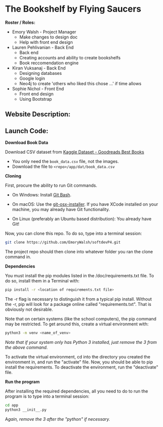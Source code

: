 # The Bookshelf by Flying Saucers

**Roster / Roles:**

- Emory Walsh - Project Manager
  - Make changes to design doc
  - Help with front end design
- Lauren Pehlivanian - Back End
  - Back end
  - Creating accounts and ability to create bookshelfs
  - Book reccomendation engine
- Kiran Vuksanaj - Back End
  - Designing databases
  - Google login
  - Neo4j to create 'others who liked this chose ...' if time allows
- Sophie Nichol - Front End
  - Front end design
  - Using Bootstrap

## Website Description:

## Launch Code:


  **Download Book Data**
  
  Download CSV dataset from [Kaggle Dataset - Goodreads Best Books](https://www.kaggle.com/meetnaren/goodreads-best-books/)
  - You only need the `book_data.csv` file, not the images.
  - Download the file to `<repo>/app/dat/book_data.csv`

  **Cloning**

  First, procure the ability to run Git commands.

  - On Windows: Install [Git Bash](https://github.com/git-for-windows/git/releases/download/v2.24.0.windows.2/Git-2.24.0.2-64-bit.exe).

  - On macOS: Use the [git-osx-installer](https://sourceforge.net/projects/git-osx-installer/files/git-2.23.0-intel-universal-mavericks.dmg/download?use_mirror=autoselect). If you have XCode installed on your machine, you may already have Git functionality.

  - On Linux (preferably an Ubuntu based distribution): You already have Git!

  Now, you can clone this repo. To do so, type into a terminal session:
  ```bash
  git clone https://github.com/EmoryWalsh/softdevP4.git
  ```

  The project repo should then clone into whatever folder you ran the clone command in.

  **Dependencies**

  You must install the pip modules listed in the /doc/requirements.txt file. To do so, install them in a Terminal with:
  ```bash
  pip install -r <location of requirements.txt file>
  ```

  The -r flag is necessary to distinguish it from a typical pip install. Without the -r, pip will look for a package online called "requirements.txt". That is obviously not desirable.

  Note that on certain systems (like the school computers), the pip command may be restricted. To get around this, create a virtual environment with:
  ```bash
  python3 -m venv <name_of_venv>
  ```
  *Note that if your system only has Python 3 installed, just remove the 3 from the above command.*

  To activate the virtual environment, cd into the directory you created the environment in, and run the "activate" file. Now, you should be able to pip install the requirements. To deactivate the environment, run the "deactivate" file.  

  **Run the program**

  After installing the required dependencies, all you need to do to run the program is to type into a terminal session:
  ```bash
  cd app
  python3 __init__.py
  ```
  A*gain, remove the 3 after the "python" if necessary.*
